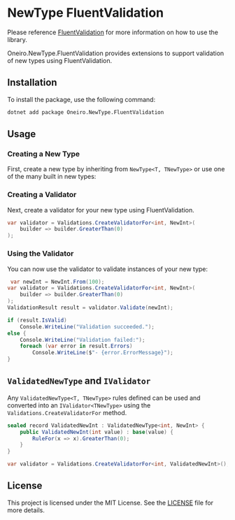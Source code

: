 # NewType FluentValidation

Please reference [FluentValidation](https://github.com/FluentValidation/FluentValidation) for more information on how to use the library.

Oneiro.NewType.FluentValidation provides extensions to support validation of new types using FluentValidation.

## Installation

To install the package, use the following command:

```sh
dotnet add package Oneiro.NewType.FluentValidation
```

## Usage

### Creating a New Type

First, create a new type by inheriting from `NewType<T, TNewType>` or use one
of the many built in new types:

### Creating a Validator

Next, create a validator for your new type using FluentValidation. 

```csharp
var validator = Validations.CreateValidatorFor<int, NewInt>(
    builder => builder.GreaterThan(0)
);
```

### Using the Validator

You can now use the validator to validate instances of your new type:

```csharp
 var newInt = NewInt.From(100);
var validator = Validations.CreateValidatorFor<int, NewInt>(
    builder => builder.GreaterThan(0)
);
ValidationResult result = validator.Validate(newInt);

if (result.IsValid)
    Console.WriteLine("Validation succeeded.");
else {
    Console.WriteLine("Validation failed:");
    foreach (var error in result.Errors)
        Console.WriteLine($"- {error.ErrorMessage}");
}
```

## `ValidatedNewType` and `IValidator`

Any `ValidatedNewType<T, TNewType>` rules defined can be used and converted into
an `IValidator<TNewType>` using the `Validations.CreateValidatorFor` method.

```csharp
sealed record ValidatedNewInt : ValidatedNewType<int, NewInt> {
    public ValidatedNewInt(int value) : base(value) {
        RuleFor(x => x).GreaterThan(0);
    }
}

var validator = Validations.CreateValidatorFor<int, ValidatedNewInt>();
```
## License

This project is licensed under the MIT License. See the [LICENSE](LICENSE) file for more details.
